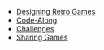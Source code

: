 - [Designing Retro Games](BOOKREADME.md)
- [Code-Along](CodeAlong.md)
- [Challenges](Challenges.md)
- [Sharing Games](SharingGames.md)
